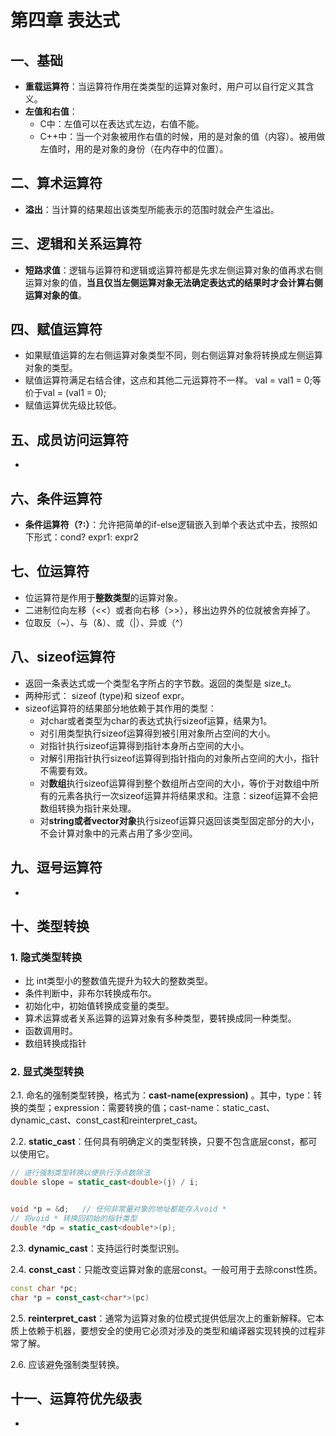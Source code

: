 # 第四章 表达式
## 一、基础
* **重载运算符**：当运算符作用在类类型的运算对象时，用户可以自行定义其含义。
* **左值和右值**：
    * C中：左值可以在表达式左边，右值不能。
    * C++中：当一个对象被用作右值的时候，用的是对象的值（内容）。被用做左值时，用的是对象的身份（在内存中的位置）。

## 二、算术运算符
* **溢出**：当计算的结果超出该类型所能表示的范围时就会产生溢出。

## 三、逻辑和关系运算符
* **短路求值**：逻辑与运算符和逻辑或运算符都是先求左侧运算对象的值再求右侧运算对象的值，**当且仅当左侧运算对象无法确定表达式的结果时才会计算右侧运算对象的值**。

## 四、赋值运算符
* 如果赋值运算的左右侧运算对象类型不同，则右侧运算对象将转换成左侧运算对象的类型。
* 赋值运算符满足右结合律，这点和其他二元运算符不一样。 val = val1 = 0;等价于val = (val1 = 0);
* 赋值运算优先级比较低。

## 五、成员访问运算符
* 

## 六、条件运算符
* **条件运算符（?:）**：允许把简单的if-else逻辑嵌入到单个表达式中去，按照如下形式：cond? expr1: expr2

## 七、位运算符
* 位运算符是作用于**整数类型**的运算对象。
* 二进制位向左移（<<）或者向右移（>>），移出边界外的位就被舍弃掉了。
* 位取反（~）、与（&）、或（|）、异或（^）

## 八、sizeof运算符
* 返回一条表达式或一个类型名字所占的字节数。返回的类型是 size_t。
* 两种形式： sizeof (type)和 sizeof expr。
* sizeof运算符的结果部分地依赖于其作用的类型：
    * 对char或者类型为char的表达式执行sizeof运算，结果为1。
    * 对引用类型执行sizeof运算得到被引用对象所占空间的大小。
    * 对指针执行sizeof运算得到指针本身所占空间的大小。
    * 对解引用指针执行sizeof运算得到指针指向的对象所占空间的大小，指针不需要有效。
    * 对**数组**执行sizeof运算得到整个数组所占空间的大小，等价于对数组中所有的元素各执行一次sizeof运算并将结果求和。注意：sizeof运算不会把数组转换为指针来处理。
    * 对**string或者vector对象**执行sizeof运算只返回该类型固定部分的大小，不会计算对象中的元素占用了多少空间。


## 九、逗号运算符
* 

## 十、类型转换
### 1. 隐式类型转换
* 比 int类型小的整数值先提升为较大的整数类型。
* 条件判断中，非布尔转换成布尔。
* 初始化中，初始值转换成变量的类型。
* 算术运算或者关系运算的运算对象有多种类型，要转换成同一种类型。
* 函数调用时。
* 数组转换成指针

### 2. 显式类型转换
2.1. 命名的强制类型转换，格式为：**cast-name<type>(expression)**
。其中，type：转换的类型；expression：需要转换的值；cast-name：static_cast、dynamic_cast、const_cast和reinterpret_cast。

2.2. **static_cast**：任何具有明确定义的类型转换，只要不包含底层const，都可以使用它。
```c++
// 进行强制类型转换以便执行浮点数除法
double slope = static_cast<double>(j) / i;


void *p = &d;   // 任何非常量对象的地址都能存入void *
// 将void * 转换回初始的指针类型
double *dp = static_cast<double*>(p);
```                                                                     

2.3. **dynamic_cast**：支持运行时类型识别。

2.4. **const_cast**：只能改变运算对象的底层const。一般可用于去除const性质。
```c++
const char *pc; 
char *p = const_cast<char*>(pc)
```

2.5. **reinterpret_cast**：通常为运算对象的位模式提供低层次上的重新解释。它本质上依赖于机器，要想安全的使用它必须对涉及的类型和编译器实现转换的过程非常了解。

2.6. 应该避免强制类型转换。

## 十一、运算符优先级表
* 
